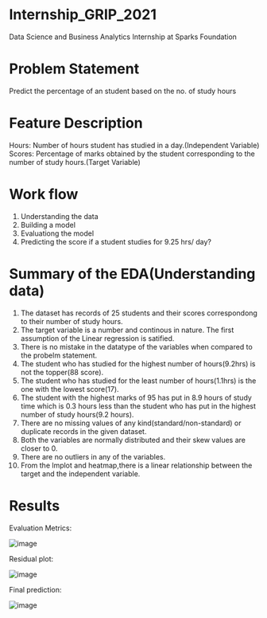 # Internship_GRIP_2021
Data Science and Business Analytics Internship at Sparks Foundation

# Problem Statement
Predict the percentage of an student based on the no. of study hours

# Feature Description

Hours: Number of hours student has studied in a day.(Independent Variable)
Scores: Percentage of marks obtained by the student corresponding to the number of study hours.(Target Variable)

# Work flow

1. Understanding the data
2. Building a model
3. Evaluationg the model
4. Predicting the score if a student studies for 9.25 hrs/ day?

# Summary of the EDA(Understanding data)

1. The dataset has records of 25 students and their scores correspondong to their number of study hours.
2. The target variable is a number and continous in nature. The first assumption of the Linear regression is satified.
3. There is no mistake in the datatype of the variables when compared to the probelm statement.
4. The student who has studied for the highest number of hours(9.2hrs) is not the topper(88 score).
5. The student who has studied for the least number of hours(1.1hrs) is the one with the lowest score(17).
6. The student with the highest marks of 95 has put in 8.9 hours of study time which is 0.3 hours less than the student who has put in the highest number of study hours(9.2 hours).
7. There are no missing values of any kind(standard/non-standard) or duplicate records in the given dataset.
8. Both the variables are normally distributed and their skew values are closer to 0.
9. There are no outliers in any of the variables.
10. From the lmplot and heatmap,there is a linear relationship between the target and the independent variable.

# Results

Evaluation Metrics:

![image](https://user-images.githubusercontent.com/70081663/121667763-3f590280-cac8-11eb-9d75-a39dcc8960d5.png)

Residual plot:

![image](https://user-images.githubusercontent.com/70081663/121667824-4c75f180-cac8-11eb-97fc-34746f11ba19.png)

Final prediction:

![image](https://user-images.githubusercontent.com/70081663/121668009-7af3cc80-cac8-11eb-8b2e-6d3cf6d89dcf.png)



